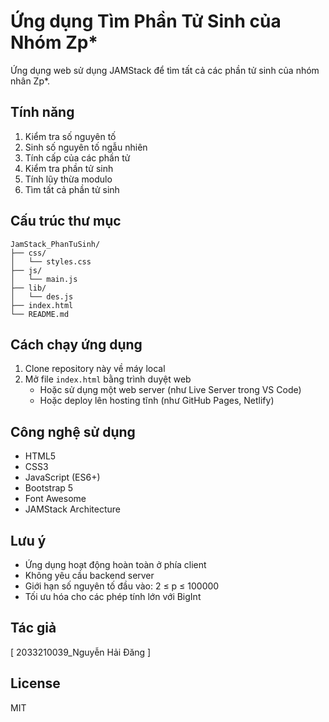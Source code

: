 # Ứng dụng Tìm Phần Tử Sinh của Nhóm Zp*

Ứng dụng web sử dụng JAMStack để tìm tất cả các phần tử sinh của nhóm nhân Zp*.

## Tính năng

1. Kiểm tra số nguyên tố
2. Sinh số nguyên tố ngẫu nhiên
3. Tính cấp của các phần tử
4. Kiểm tra phần tử sinh
5. Tính lũy thừa modulo
6. Tìm tất cả phần tử sinh

## Cấu trúc thư mục

```
JamStack_PhanTuSinh/
├── css/
│   └── styles.css
├── js/
│   └── main.js
├── lib/
│   └── des.js
├── index.html
└── README.md
```

## Cách chạy ứng dụng

1. Clone repository này về máy local
2. Mở file `index.html` bằng trình duyệt web
   - Hoặc sử dụng một web server (như Live Server trong VS Code)
   - Hoặc deploy lên hosting tĩnh (như GitHub Pages, Netlify)

## Công nghệ sử dụng

- HTML5
- CSS3
- JavaScript (ES6+)
- Bootstrap 5
- Font Awesome
- JAMStack Architecture

## Lưu ý

- Ứng dụng hoạt động hoàn toàn ở phía client
- Không yêu cầu backend server
- Giới hạn số nguyên tố đầu vào: 2 ≤ p ≤ 100000
- Tối ưu hóa cho các phép tính lớn với BigInt

## Tác giả

[
2033210039_Nguyễn Hải Đăng
]

## License

MIT 
